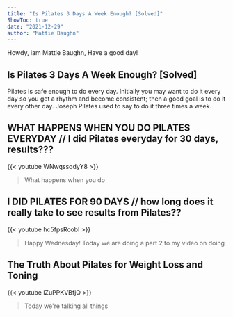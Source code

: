 ```yaml
---
title: "Is Pilates 3 Days A Week Enough? [Solved]"
ShowToc: true 
date: "2021-12-29"
author: "Mattie Baughn" 
---
```


Howdy, iam Mattie Baughn, Have a good day!
## Is Pilates 3 Days A Week Enough? [Solved]
Pilates is safe enough to do every day. Initially you may want to do it every day so you get a rhythm and become consistent; then a good goal is to do it every other day. Joseph Pilates used to say to do it three times a week.

## WHAT HAPPENS WHEN YOU DO PILATES EVERYDAY // I did Pilates everyday for 30 days, results???
{{< youtube WNwqssqdyY8 >}}
>What happens when you do 

## I DID PILATES FOR 90 DAYS // how long does it really take to see results from Pilates??
{{< youtube hc5fpsRcobI >}}
>Happy Wednesday! Today we are doing a part 2 to my video on doing 

## The Truth About Pilates for Weight Loss and Toning
{{< youtube lZuPPKVBfjQ >}}
>Today we're talking all things 

